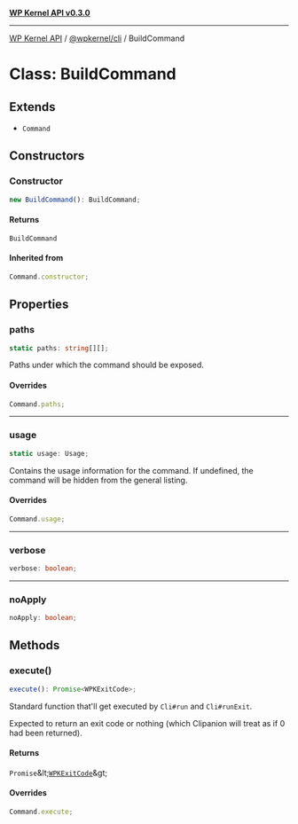 [**WP Kernel API v0.3.0**](../../../README.md)

---

[WP Kernel API](../../../README.md) / [@wpkernel/cli](../README.md) / BuildCommand

# Class: BuildCommand

## Extends

- `Command`

## Constructors

### Constructor

```ts
new BuildCommand(): BuildCommand;
```

#### Returns

`BuildCommand`

#### Inherited from

```ts
Command.constructor;
```

## Properties

### paths

```ts
static paths: string[][];
```

Paths under which the command should be exposed.

#### Overrides

```ts
Command.paths;
```

---

### usage

```ts
static usage: Usage;
```

Contains the usage information for the command. If undefined, the
command will be hidden from the general listing.

#### Overrides

```ts
Command.usage;
```

---

### verbose

```ts
verbose: boolean;
```

---

### noApply

```ts
noApply: boolean;
```

## Methods

### execute()

```ts
execute(): Promise<WPKExitCode>;
```

Standard function that'll get executed by `Cli#run` and `Cli#runExit`.

Expected to return an exit code or nothing (which Clipanion will treat
as if 0 had been returned).

#### Returns

`Promise`\&lt;[`WPKExitCode`](../../../core/src/namespaces/contracts/type-aliases/WPKExitCode.md)\&gt;

#### Overrides

```ts
Command.execute;
```
